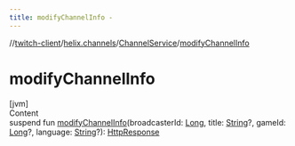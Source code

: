 ```yaml
---
title: modifyChannelInfo -
---
```

//[twitch-client](../../index.md)/[helix.channels](../index.md)/[ChannelService](index.md)/[modifyChannelInfo](modify-channel-info.md)



# modifyChannelInfo  
[jvm]  
Content  
suspend fun [modifyChannelInfo](modify-channel-info.md)(broadcasterId: [Long](https://kotlinlang.org/api/latest/jvm/stdlib/kotlin/-long/index.html), title: [String](https://kotlinlang.org/api/latest/jvm/stdlib/kotlin/-string/index.html)?, gameId: [Long](https://kotlinlang.org/api/latest/jvm/stdlib/kotlin/-long/index.html)?, language: [String](https://kotlinlang.org/api/latest/jvm/stdlib/kotlin/-string/index.html)?): [HttpResponse]()  



